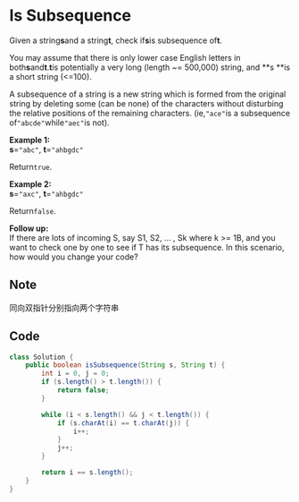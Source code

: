 # Is Subsequence

Given a string**s**and a string**t**, check if**s**is subsequence of**t**.

You may assume that there is only lower case English letters in both**s**and**t**.**t**is potentially a very long (length \~= 500,000) string, and **s **is a short string (<=100).

A subsequence of a string is a new string which is formed from the original string by deleting some (can be none) of the characters without disturbing the relative positions of the remaining characters. (ie,`"ace"`is a subsequence of`"abcde"`while`"aec"`is not).

**Example 1:**\
**s**=`"abc"`, **t**=`"ahbgdc"`

Return`true`.

**Example 2:**\
**s**=`"axc"`, **t**=`"ahbgdc"`

Return`false`.

**Follow up:**\
If there are lots of incoming S, say S1, S2, ... , Sk where k >= 1B, and you want to check one by one to see if T has its subsequence. In this scenario, how would you change your code?

## Note

同向双指针分别指向两个字符串

## Code

```java
class Solution {
    public boolean isSubsequence(String s, String t) {
        int i = 0, j = 0;
        if (s.length() > t.length()) {
            return false;
        }

        while (i < s.length() && j < t.length()) {
            if (s.charAt(i) == t.charAt(j)) {
                i++;
            }
            j++;
        }

        return i == s.length();
    }
}
```

